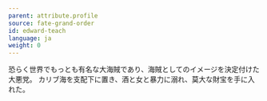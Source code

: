 ```yaml
---
parent: attribute.profile
source: fate-grand-order
id: edward-teach
language: ja
weight: 0
---
```


恐らく世界でもっとも有名な大海賊であり、海賊としてのイメージを決定付けた大悪党。
カリブ海を支配下に置き、酒と女と暴力に溺れ、莫大な財宝を手に入れた。
